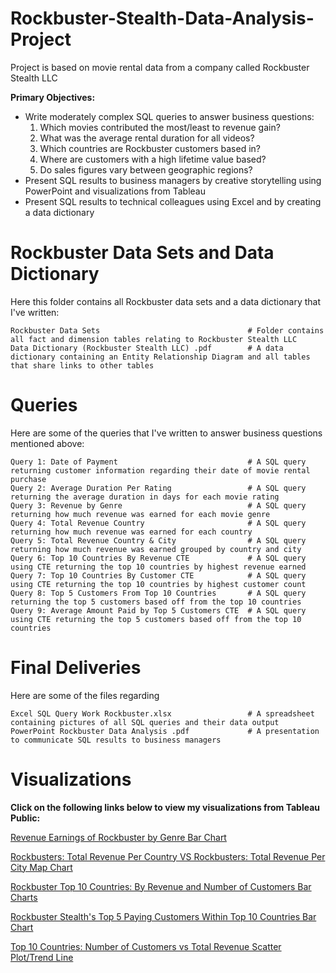 # Rockbuster-Stealth-Data-Analysis-Project

Project is based on movie rental data from a company called Rockbuster Stealth LLC

**Primary Objectives:**

* Write moderately complex SQL queries to answer business questions:
  1. Which movies contributed the most/least to revenue gain? 
  2. What was the average rental duration for all videos? 
  3. Which countries are Rockbuster customers based in? 
  4. Where are customers with a high lifetime value based? 
  5. Do sales figures vary between geographic regions? 
* Present SQL results to business managers by creative storytelling using PowerPoint and visualizations from Tableau
* Present SQL results to technical colleagues using Excel and by creating a data dictionary

# Rockbuster Data Sets and Data Dictionary

Here this folder contains all Rockbuster data sets and a data dictionary that I've written:
```
Rockbuster Data Sets                                 # Folder contains all fact and dimension tables relating to Rockbuster Stealth LLC
Data Dictionary (Rockbuster Stealth LLC) .pdf        # A data dictionary containing an Entity Relationship Diagram and all tables that share links to other tables
```

# Queries

Here are some of the queries that I've written to answer business questions mentioned above:
```
Query 1: Date of Payment                             # A SQL query returning customer information regarding their date of movie rental purchase
Query 2: Average Duration Per Rating                 # A SQL query returning the average duration in days for each movie rating
Query 3: Revenue by Genre                            # A SQL query returning how much revenue was earned for each movie genre
Query 4: Total Revenue Country                       # A SQL query returning how much revenue was earned for each country
Query 5: Total Revenue Country & City                # A SQL query returning how much revenue was earned grouped by country and city
Query 6: Top 10 Countries By Revenue CTE             # A SQL query using CTE returning the top 10 countries by highest revenue earned
Query 7: Top 10 Countries By Customer CTE            # A SQL query using CTE returning the top 10 countries by highest customer count
Query 8: Top 5 Customers From Top 10 Countries       # A SQL query returning the top 5 customers based off from the top 10 countries
Query 9: Average Amount Paid by Top 5 Customers CTE  # A SQL query using CTE returning the top 5 customers based off from the top 10 countries 
```

# Final Deliveries

Here are some of the files regarding 
```
Excel SQL Query Work Rockbuster.xlsx                 # A spreadsheet containing pictures of all SQL queries and their data output
PowerPoint Rockbuster Data Analysis .pdf             # A presentation to communicate SQL results to business managers 
```

# Visualizations

**Click on the following links below to view my visualizations from Tableau Public:**

[Revenue Earnings of Rockbuster by Genre Bar Chart](https://public.tableau.com/app/profile/matthew3308/viz/ComparingRevenuesofDifferentMovieGenres/Sheet1)

[Rockbusters: Total Revenue Per Country VS Rockbusters: Total Revenue Per City Map Chart](https://public.tableau.com/app/profile/matthew3308/viz/Top10CountriesNumberofCustomersvsTotalRevenue/RockbustersTotalRevenuePerCountryVSRockbustersTotalRevenuePerCity?publish=yes)

[Rockbuster Top 10 Countries: By Revenue and Number of Customers Bar Charts](https://public.tableau.com/app/profile/matthew3308/viz/RockbusterTop10CountriesByRevenueandNumberofCustomers/RockbusterTop10CountriesByRevenueandNumberofCustomers?publish=yes)

[Rockbuster Stealth's Top 5 Paying Customers Within Top 10 Countries Bar Chart](https://public.tableau.com/app/profile/matthew3308/viz/RockbusterStealthsTop5PayingCustomersWithinTop10Countries/RockbustersHighestPayingCustomerForEachoftheTop10CountriesByCustomerandRevenueinMovieSales?publish=yes)

[Top 10 Countries: Number of Customers vs Total Revenue Scatter Plot/Trend Line](https://public.tableau.com/app/profile/matthew3308/viz/Top10CountriesNumberofCustomersvsTotalRevenue/NumberofCustomersvsTotalRevenue?publish=yes) 
